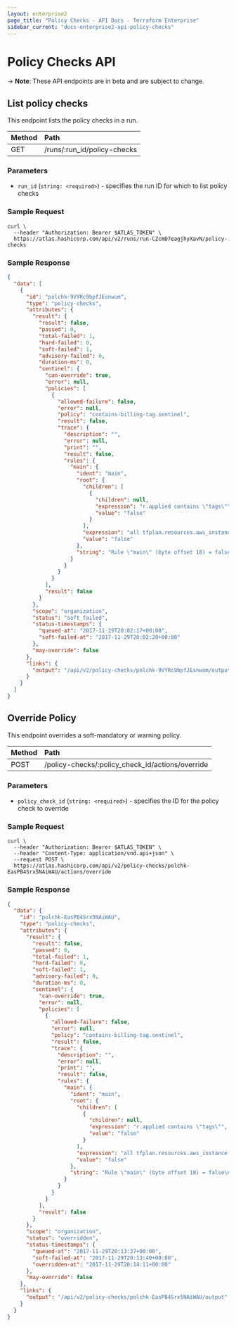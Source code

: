 ```yaml
---
layout: enterprise2
page_title: "Policy Checks - API Docs - Terraform Enterprise"
sidebar_current: "docs-enterprise2-api-policy-checks"
---
```


# Policy Checks API

-> **Note**: These API endpoints are in beta and are subject to change.

## List policy checks

This endpoint lists the policy checks in a run.

| Method | Path           |
| :----- | :------------- |
| GET | /runs/:run_id/policy-checks |

### Parameters

- `run_id` (`string: <required>`) - specifies the run ID for which to list policy checks

### Sample Request

```shell
curl \
  --header "Authorization: Bearer $ATLAS_TOKEN" \
  https://atlas.hashicorp.com/api/v2/runs/run-CZcmD7eagjhyXavN/policy-checks
```

### Sample Response

```json
{
  "data": [
    {
      "id": "polchk-9VYRc9bpfJEsnwum",
      "type": "policy-checks",
      "attributes": {
        "result": {
          "result": false,
          "passed": 0,
          "total-failed": 1,
          "hard-failed": 0,
          "soft-failed": 1,
          "advisory-failed": 0,
          "duration-ms": 0,
          "sentinel": {
            "can-override": true,
            "error": null,
            "policies": [
              {
                "allowed-failure": false,
                "error": null,
                "policy": "contains-billing-tag.sentinel",
                "result": false,
                "trace": {
                  "description": "",
                  "error": null,
                  "print": "",
                  "result": false,
                  "rules": {
                    "main": {
                      "ident": "main",
                      "root": {
                        "children": [
                          {
                            "children": null,
                            "expression": "r.applied contains \"tags\"",
                            "value": "false"
                          }
                        ],
                        "expression": "all tfplan.resources.aws_instance as _, instances {\n\tall instances as _, r {\n\t\tr.applied contains \"tags\" and r.applied.tags contains \"billing-id\"\n\t}\n}",
                        "value": "false"
                      },
                      "string": "Rule \"main\" (byte offset 18) = false\n  false (offset 120): r.applied contains \"tags\"\n"
                    }
                  }
                }
              }
            ],
            "result": false
          }
        },
        "scope": "organization",
        "status": "soft_failed",
        "status-timestamps": {
          "queued-at": "2017-11-29T20:02:17+00:00",
          "soft-failed-at": "2017-11-29T20:02:20+00:00"
        },
        "may-override": false
      },
      "links": {
        "output": "/api/v2/policy-checks/polchk-9VYRc9bpfJEsnwum/output"
      }
    }
  ]
}
```

## Override Policy

This endpoint overrides a soft-mandatory or warning policy.

| Method | Path           |
| :----- | :------------- |
| POST | /policy-checks/:policy_check_id/actions/override |

### Parameters

- `policy_check_id` (`string: <required>`) - specifies the ID for the policy check to override

### Sample Request

```shell
curl \
  --header "Authorization: Bearer $ATLAS_TOKEN" \
  --header "Content-Type: application/vnd.api+json" \
  --request POST \
  https://atlas.hashicorp.com/api/v2/policy-checks/polchk-EasPB4Srx5NAiWAU/actions/override
```

### Sample Response

```json
{
  "data": {
    "id": "polchk-EasPB4Srx5NAiWAU",
    "type": "policy-checks",
    "attributes": {
      "result": {
        "result": false,
        "passed": 0,
        "total-failed": 1,
        "hard-failed": 0,
        "soft-failed": 1,
        "advisory-failed": 0,
        "duration-ms": 0,
        "sentinel": {
          "can-override": true,
          "error": null,
          "policies": [
            {
              "allowed-failure": false,
              "error": null,
              "policy": "contains-billing-tag.sentinel",
              "result": false,
              "trace": {
                "description": "",
                "error": null,
                "print": "",
                "result": false,
                "rules": {
                  "main": {
                    "ident": "main",
                    "root": {
                      "children": [
                        {
                          "children": null,
                          "expression": "r.applied contains \"tags\"",
                          "value": "false"
                        }
                      ],
                      "expression": "all tfplan.resources.aws_instance as _, instances {\n\tall instances as _, r {\n\t\tr.applied contains \"tags\" and r.applied.tags contains \"billing-id\"\n\t}\n}",
                      "value": "false"
                    },
                    "string": "Rule \"main\" (byte offset 18) = false\n  false (offset 120): r.applied contains \"tags\"\n"
                  }
                }
              }
            }
          ],
          "result": false
        }
      },
      "scope": "organization",
      "status": "overridden",
      "status-timestamps": {
        "queued-at": "2017-11-29T20:13:37+00:00",
        "soft-failed-at": "2017-11-29T20:13:40+00:00",
        "overridden-at": "2017-11-29T20:14:11+00:00"
      },
      "may-override": false
    },
    "links": {
      "output": "/api/v2/policy-checks/polchk-EasPB4Srx5NAiWAU/output"
    }
  }
}
```